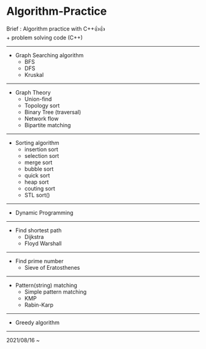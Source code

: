 # Algorithm-Practice
Brief : Algorithm practice with C++:+1::+1:<br>
\+ problem solving code (C++)
<hr>

* Graph Searching algorithm
  * BFS
  * DFS
  * Kruskal
  
<hr>

* Graph Theory
  * Union-find
  * Topology sort
  * Binary Tree (traversal)
  * Network flow
  * Bipartite matching
<hr>

* Sorting algorithm
  * insertion sort
  * selection sort
  * merge sort
  * bubble sort
  * quick sort
  * heap sort
  * couting sort
  * STL sort()
<hr>

* Dynamic Programming

<hr>

* Find shortest path
  * Dijkstra
  * Floyd Warshall
<hr>

* Find prime number
  * Sieve of Eratosthenes
<hr>

* Pattern(string) matching
  * Simple pattern matching
  * KMP
  * Rabin-Karp
<hr>

* Greedy algorithm
<hr>

2021/08/16 ~
